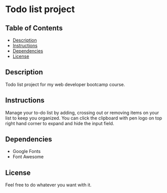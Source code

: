 # Todo list project

## Table of Contents

* [Description](#description)
* [Instructions](#instructions)
* [Dependencies](#dependencies)
* [License](#license)

## Description

Todo list project for my web developer bootcamp course.

## Instructions

Manage your to-do list by adding, crossing out or removing items on your list to keep you organized. You can click the clipboard with pen logo on top right hand corner to expand and hide the input field. 

## Dependencies

* Google Fonts
* Font Awesome

## License

Feel free to do whatever you want with it. 